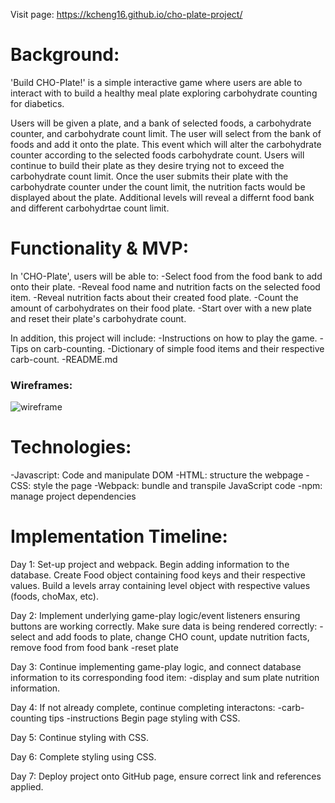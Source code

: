 Visit page:  https://kcheng16.github.io/cho-plate-project/

# Background:
'Build CHO-Plate!' is a simple interactive game where users are able to interact with to build a healthy meal plate exploring carbohydrate counting for diabetics. 

Users will be given a plate, and a bank of selected foods, a carbohydrate counter, and carbohydrate count limit. The user will select from the bank of foods and add it onto the plate. This event which will alter the carbohydrate counter according to the selected foods carbohydrate count. Users will continue to build their plate as they desire trying not to exceed the carbohydrate count limit. Once the user submits their plate with the carbohydrate counter under the count limit, the nutrition facts would be displayed about the plate. Additional levels will reveal a differnt food bank and different carbohydrtae count limit. 

# Functionality & MVP:

In 'CHO-Plate', users will be able to:
-Select food from the food bank to add onto their plate.
-Reveal food name and nutrition facts on the selected food item.
-Reveal nutrition facts about their created food plate.
-Count the amount of carbohydrates on their food plate.
-Start over with a new plate and reset their plate's carbohydrate count.

In addition, this project will include:
-Instructions on how to play the game.
-Tips on carb-counting.
-Dictionary of simple food items and their respective carb-count.
-README.md

### Wireframes:
![wireframe](https://user-images.githubusercontent.com/88124383/146305765-faa00fab-0bac-4049-b918-cf456a7d5607.jpg)

# Technologies:
-Javascript: Code and manipulate DOM
-HTML: structure the webpage
-CSS: style the page
-Webpack: bundle and transpile JavaScript code
-npm: manage project dependencies

# Implementation Timeline:
Day 1: Set-up project and webpack. Begin adding information to the database. Create Food object containing food keys and their respective values. Build a levels array containing level object with respective values (foods, choMax, etc).

Day 2: Implement underlying game-play logic/event listeners ensuring buttons are working correctly. Make sure data is being rendered correctly:
-select and add foods to plate, change CHO count, update nutrition facts, remove food from food bank
-reset plate

Day 3: Continue implementing game-play logic, and connect database information to its corresponding food item:
-display and sum plate nutrition information.

Day 4: If not already complete, continue completing interactons:
-carb-counting tips
-instructions
Begin page styling with CSS.

Day 5: Continue styling with CSS.

Day 6: Complete styling using CSS.

Day 7: Deploy project onto GitHub page, ensure correct link and references applied.
